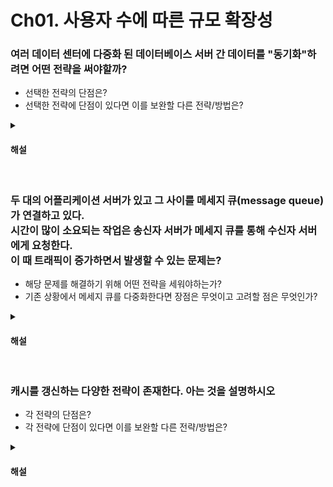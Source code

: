 # Ch01. 사용자 수에 따른 규모 확장성

### 여러 데이터 센터에 다중화 된 데이터베이스 서버 간 데이터를 "동기화"하려면 어떤 전략을 써야할까?

* 선택한 전략의 단점은?
* 선택한 전략에 단점이 있다면 이를 보완할 다른 전략/방법은?

<details>
<summary><h4>해설</h4></summary>

> 여러 데이터 센터에 다중화 된 데이터베이스 서버 간 데이터를 "동기화"하려면 어떤 전략을 써야할까?
* 만약 데이터가 동기화된다면 여러 데이터베이스가 논리적으로 하나의 저장소를 처리하고 있으므로, 이는 `Active-Active 방식` 으로 `클러스터링` 된 상황이다. 이 때 데이터를 동기화하기 위해 한 데이터베이스에 쓰기 요청이 들어왔을 때 다른 데이터베이스에 똑같은 요청을 보낼 수 있다. <br>
이를 동기적으로 처리한다면 데이터센터가 늘어날 수록(= 데이터베이스가 늘어날 수록) 속도가 매우 저하되지만, 데이터의 일관성(consistency)를 보장한다. <br>
메세지 큐 등 다양한 방법의 비동기 방식으로 데이터를 전송할 수도 있다. 넷플릭스는 NoSQL 데이터베이스인 `Apache Cassandra` 를 사용해 여러 노드에 빠른 속도로 데이터를 전송한다. 
</details>

<br>

### 두 대의 어플리케이션 서버가 있고 그 사이를 메세지 큐(message queue)가 연결하고 있다. <br> 시간이 많이 소요되는 작업은 송신자 서버가 메세지 큐를 통해 수신자 서버에게 요청한다. <br> 이 때 트래픽이 증가하면서 발생할 수 있는 문제는?

* 해당 문제를 해결하기 위해 어떤 전략을 세워야하는가?
* 기존 상황에서 메세지 큐를 다중화한다면 장점은 무엇이고 고려할 점은 무엇인가?

<details>
<summary><h4>해설</h4></summary>

> 두 대의 어플리케이션 서버가 있고 그 사이를 메세지 큐(message queue)가 연결하고 있다. <br>
> 시간이 많이 소요되는 작업은 송신자 서버가 메세지 큐를 통해 수신자 서버에게 요청한다. <br>
> 이 때 트래픽이 증가하면서 발생할 수 있는 문제는?
* 시간이 많이 소요되는 작업은 수신자 서버가 담당하므로, 송신자 서버에 비해 작업 소요 시간이 길 것이다.
* 즉 큐에 메세지가 소모되는 속도보다 추가되는 속도가 빠르므로 큐에 메세지가 가득 찰 수 있다.

> 해당 문제를 해결하기 위해 어떤 전략을 세워야하는가?
* 큐의 용량을 늘리거나, 큐를 추가해 메세지 큐를 다중화할 수 있다.

> 기존 상황에서 메세지 큐를 다중화한다면 장점은 무엇이고 고려할 점은 무엇인가?
* 상황에 따라 메세지 큐의 개수를 유연하게 조절할 수 있다.
* 큐 하나가 고장나도 다른 큐를 사용해 가용성이 보장된다.
* 보통 메세지 큐에서 클러스터링을 지원한다.
</details>

<br>

### 캐시를 갱신하는 다양한 전략이 존재한다. 아는 것을 설명하시오

* 각 전략의 단점은?
* 각 전략에 단점이 있다면 이를 보완할 다른 전략/방법은?

<details>
<summary><h4>해설</h4></summary>

> 캐시를 갱신하는 다양한 전략이 존재한다. 아는 것을 설명하시오 <br>
> 각 전략의 단점은? <br>
> 각 전략에 단점이 있다면 이를 보완할 다른 전략/방법은?
* https://bcp0109.tistory.com/364 참고
</details>
